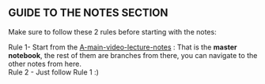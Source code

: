 ## GUIDE TO THE NOTES SECTION

Make sure to follow these 2 rules before starting with the notes:
&nbsp;

Rule 1- Start from the [A-main-video-lecture-notes](A-main-video-lecture-notes.md) : That is the **master notebook**, the rest of them are branches from there, you can navigate to the other notes from here. \
Rule 2 - Just follow Rule 1 :)
